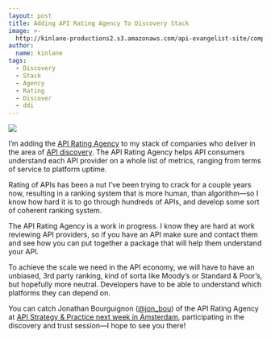 ```yaml
---
layout: post
title: Adding API Rating Agency To Discovery Stack
image: >-
  http://kinlane-productions2.s3.amazonaws.com/api-evangelist-site/company/logos/api-rating-agency-logo.png
author:
  name: kinlane
tags:
  - Discovery
  - Stack
  - Agency
  - Rating
  - Discover
  - ddi
---
```

[![](http://kinlane-productions2.s3.amazonaws.com/api-evangelist-site/company/logos/api-rating-agency-logo.png)](http://apiratings.org/)

I’m adding the [API Rating Agency](http://apiratings.org/) to my stack of companies who deliver in the area of [API discovery](http://discovery.apievangelist.com/ "API discovery"). The API Rating Agency helps API consumers understand each API provider on a whole list of metrics, ranging from terms of service to platform uptime.

Rating of APIs has been a nut I’ve been trying to crack for a couple years now, resulting in a ranking system that is more human, than algorithm—so I know how hard it is to go through hundreds of APIs, and develop some sort of coherent ranking system.

The API Rating Agency is a work in progress. I know they are hard at work reviewing API providers, so if you have an API make sure and contact them and see how you can put together a package that will help them understand your API.

To achieve the scale we need in the API economy, we will have to have an unbiased, 3rd party ranking, kind of sorta like Moody’s or Standard & Poor’s, but hopefully more neutral. Developers have to be able to understand which platforms they can depend on.

You can catch Jonathan Bourguignon ([@jon\_bou](https://twitter.com/jon_bou)) of the API Rating Agency at [API Strategy & Practice next week in Amsterdam](http://www.apistrategyconference.com/2014Amsterdam/schedule.php), participating in the discovery and trust session—I hope to see you there!